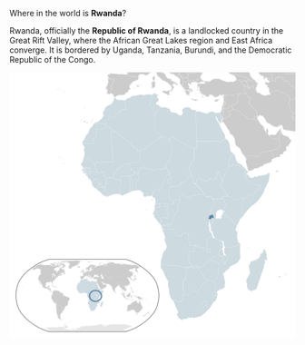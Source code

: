 Where in the world is **Rwanda**?
<!--question-->
Rwanda, officially the **Republic of Rwanda**, is a landlocked country in the Great Rift Valley, where the African Great Lakes region and East Africa converge. It is bordered by Uganda, Tanzania, Burundi, and the Democratic Republic of the Congo.

![Map of Rwanda](images/Location_Rwanda_AU_Africa.svg)